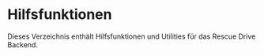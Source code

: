 # Hilfsfunktionen

Dieses Verzeichnis enthält Hilfsfunktionen und Utilities für das Rescue Drive Backend.
